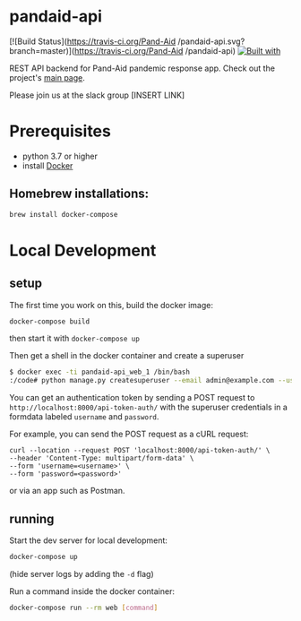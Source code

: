 # pandaid-api

[![Build Status](https://travis-ci.org/Pand-Aid /pandaid-api.svg?branch=master)](https://travis-ci.org/Pand-Aid /pandaid-api)
[![Built with](https://img.shields.io/badge/Built_with-Cookiecutter_Django_Rest-F7B633.svg)](https://github.com/agconti/cookiecutter-django-rest)

REST API backend for Pand-Aid pandemic response app. Check out the project's [main page](hhttps://github.com/Pand-Aid/Main).

Please join us at the slack group [INSERT LINK]

# Prerequisites

- python 3.7 or higher 
- install [Docker](https://docs.docker.com/docker-for-mac/install/)  

## Homebrew installations:

```bash
brew install docker-compose
```

# Local Development

## setup

The first time you work on this, build the docker image:
```bash
docker-compose build
```

then start it with `docker-compose up`

Then get a shell in the docker container and create a superuser

```bash
$ docker exec -ti pandaid-api_web_1 /bin/bash
:/code# python manage.py createsuperuser --email admin@example.com --username admin
```

You can get an authentication token by sending a POST request to `http://localhost:8000/api-token-auth/` with the superuser credentials in a formdata labeled `username` and `password`.

For example, you can send the POST request as a cURL request:
```
curl --location --request POST 'localhost:8000/api-token-auth/' \
--header 'Content-Type: multipart/form-data' \
--form 'username=<username>' \
--form 'password=<password>'
```
or via an app such as Postman.

## running

Start the dev server for local development:
```bash
docker-compose up
```

(hide server logs by adding the `-d` flag)

Run a command inside the docker container:

```bash
docker-compose run --rm web [command]
```
